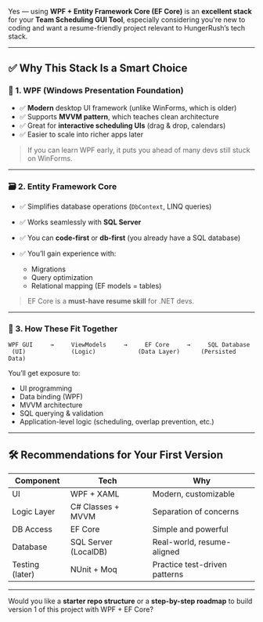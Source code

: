 Yes — using **WPF + Entity Framework Core (EF Core)** is an **excellent stack** for your **Team Scheduling GUI Tool**, especially considering you're new to coding and want a resume-friendly project relevant to HungerRush’s tech stack.

---

## ✅ Why This Stack Is a Smart Choice

### 🎯 1. **WPF (Windows Presentation Foundation)**

- ✅ **Modern** desktop UI framework (unlike WinForms, which is older)    
- ✅ Supports **MVVM pattern**, which teaches clean architecture    
- ✅ Great for **interactive scheduling UIs** (drag & drop, calendars)    
- ✅ Easier to scale into richer apps later
    

> If you can learn WPF early, it puts you ahead of many devs still stuck on WinForms.

---

### 🗃️ 2. **Entity Framework Core**

- ✅ Simplifies database operations (`DbContext`, LINQ queries)    
- ✅ Works seamlessly with **SQL Server**    
- ✅ You can **code-first** or **db-first** (you already have a SQL database)    
- ✅ You’ll gain experience with:
    
    - Migrations        
    - Query optimization        
    - Relational mapping (EF models = tables)
        

> EF Core is a **must-have resume skill** for .NET devs.

---

### 🧠 3. **How These Fit Together**

```
WPF GUI     →     ViewModels     →     EF Core     →     SQL Database
 (UI)             (Logic)            (Data Layer)      (Persisted Data)
```

You’ll get exposure to:

- UI programming    
- Data binding (WPF)    
- MVVM architecture    
- SQL querying & validation    
- Application-level logic (scheduling, overlap prevention, etc.)
    

---

## 🛠️ Recommendations for Your First Version

|Component|Tech|Why|
|---|---|---|
|UI|WPF + XAML|Modern, customizable|
|Logic Layer|C# Classes + MVVM|Separation of concerns|
|DB Access|EF Core|Simple and powerful|
|Database|SQL Server (LocalDB)|Real-world, resume-aligned|
|Testing (later)|NUnit + Moq|Practice test-driven patterns|

---

Would you like a **starter repo structure** or a **step-by-step roadmap** to build version 1 of this project with WPF + EF Core?